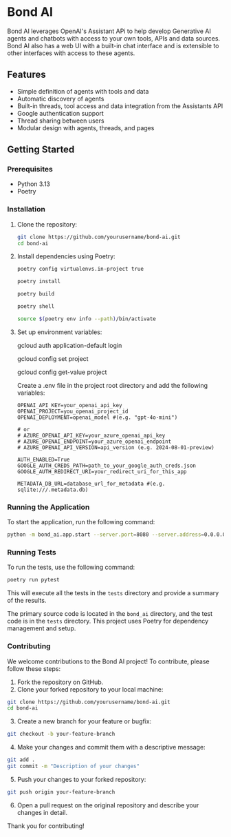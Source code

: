 # Bond AI

Bond AI leverages OpenAI's Assistant APi to help develop Generative AI agents and chatbots with access to your own tools, APIs and data sources. Bond AI also has a web UI with a built-in chat interface and is extensible to other interfaces with access to these agents. 


## Features

- Simple definition of agents with tools and data
- Automatic discovery of agents
- Built-in threads, tool access and data integration from the Assistants API
- Google authentication support
- Thread sharing between users
- Modular design with agents, threads, and pages

## Getting Started

### Prerequisites

- Python 3.13
- Poetry

### Installation

1. Clone the repository:

    ```sh
    git clone https://github.com/yourusername/bond-ai.git
    cd bond-ai
    ```

2. Install dependencies using Poetry:

    ```sh
    poetry config virtualenvs.in-project true

    poetry install

    poetry build

    poetry shell

    source $(poetry env info --path)/bin/activate
    ```

3. Set up environment variables:

    gcloud auth application-default login

    gcloud config set project <your-project-id>

    gcloud config get-value project

    Create a .env file in the project root directory and add the following variables:

    ```env
    OPENAI_API_KEY=your_openai_api_key
    OPENAI_PROJECT=you_openai_project_id
    OPENAI_DEPLOYMENT=openai_model #(e.g. "gpt-4o-mini")

    # or
    # AZURE_OPENAI_API_KEY=your_azure_openai_api_key
    # AZURE_OPENAI_ENDPOINT=your_azure_openai_endpoint
    # AZURE_OPENAI_API_VERSION=api_version (e.g. 2024-08-01-preview)
    
    AUTH_ENABLED=True
    GOOGLE_AUTH_CREDS_PATH=path_to_your_google_auth_creds.json
    GOOGLE_AUTH_REDIRECT_URI=your_redirect_uri_for_this_app

    METADATA_DB_URL=database_url_for_metadata #(e.g. sqlite:///.metadata.db)
    ```

### Running the Application

To start the application, run the following command:

```sh
python -m bond_ai.app.start --server.port=8080 --server.address=0.0.0.0
```

### Running Tests

To run the tests, use the following command:

```sh
poetry run pytest
```

This will execute all the tests in the `tests` directory and provide a summary of the results.

The primary source code is located in the `bond_ai` directory, and the test code is in the `tests` directory. This project uses Poetry for dependency management and setup.

### Contributing

We welcome contributions to the Bond AI project! To contribute, please follow these steps:

1. Fork the repository on GitHub.
2. Clone your forked repository to your local machine:

  ```sh
  git clone https://github.com/yourusername/bond-ai.git
  cd bond-ai
  ```

3. Create a new branch for your feature or bugfix:

  ```sh
  git checkout -b your-feature-branch
  ```

4. Make your changes and commit them with a descriptive message:

  ```sh
  git add .
  git commit -m "Description of your changes"
  ```

5. Push your changes to your forked repository:

  ```sh
  git push origin your-feature-branch
  ```

6. Open a pull request on the original repository and describe your changes in detail.

Thank you for contributing!